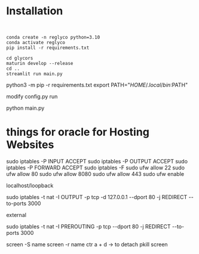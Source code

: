 
# Installation


```


conda create -n reglyco python=3.10
conda activate reglyco
pip install -r requirements.txt

cd glycors
maturin develop --release
cd ..
streamlit run main.py
```

python3 -m pip -r requirements.txt
export PATH="$HOME/.local/bin:$PATH"


modify config.py 
run

python main.py






# things for oracle for Hosting Websites
sudo iptables -P INPUT ACCEPT
sudo iptables -P OUTPUT ACCEPT
sudo iptables -P FORWARD ACCEPT
sudo iptables -F
sudo ufw allow 22
sudo ufw allow 80
sudo ufw allow 8080
sudo ufw allow 443
sudo ufw enable


localhost/loopback

sudo iptables -t nat -I OUTPUT -p tcp -d 127.0.0.1 --dport 80 -j REDIRECT --to-ports 3000

external

sudo iptables -t nat -I PREROUTING -p tcp --dport 80 -j REDIRECT --to-ports 3000


screen -S name
screen -r name
ctr a + d   -> to detach
pkill screen
